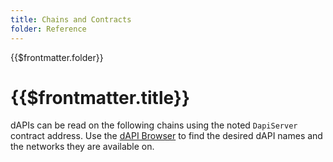 ```yaml
---
title: Chains and Contracts
folder: Reference
---
```


<TitleSpan>{{$frontmatter.folder}}</TitleSpan>

# {{$frontmatter.title}}

<VersionWarning/>

dAPIs can be read on the following chains using the noted `DapiServer` contract
address. Use the [dAPI Browser](./beacon-browser.md) to find the desired dAPI
names and the networks they are available on.

<beacons-chains-ChainsList/>
